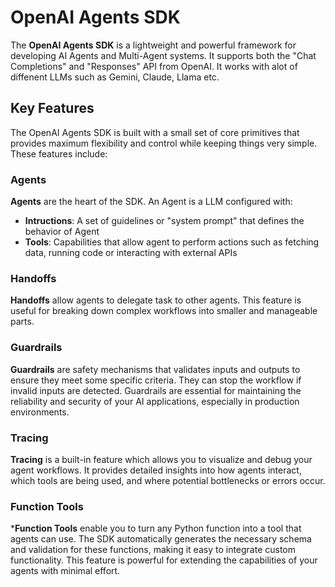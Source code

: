 # OpenAI Agents SDK
The **OpenAI Agents SDK** is a lightweight and powerful framework for developing AI Agents and Multi-Agent systems. It supports both the "Chat Completions" and "Responses" API from OpenAI. It works with alot of diffenent LLMs such as Gemini, Claude, Llama etc. 

## Key Features
The OpenAI Agents SDK is built with a small set of core primitives that provides maximum flexibility and control while keeping things very simple. These features include:

### Agents 
**Agents** are the heart of the SDK. An Agent is a LLM configured with:
- **Intructions**: A set of guidelines or "system prompt" that defines the behavior of Agent
- **Tools**: Capabilities that allow agent to perform actions such as fetching data, running code or interacting with external APIs

### Handoffs
**Handoffs** allow agents to delegate task to other agents. This feature is useful for breaking down complex workflows into smaller and manageable parts. 

### Guardrails
**Guardrails** are safety mechanisms that validates inputs and outputs to ensure they meet some specific criteria. They can stop the workflow if invalid inputs are detected. Guardrails are essential for maintaining the reliability and security of your AI applications, especially in production environments.

### Tracing
**Tracing** is a built-in feature which allows you to visualize and debug your agent workflows. It provides detailed insights into how agents interact, which tools are being used, and where potential bottlenecks or errors occur.

### Function Tools
***Function Tools** enable you to turn any Python function into a tool that agents can use. The SDK automatically generates the necessary schema and validation for these functions, making it easy to integrate custom functionality. This feature is powerful for extending the capabilities of your agents with minimal effort. 
